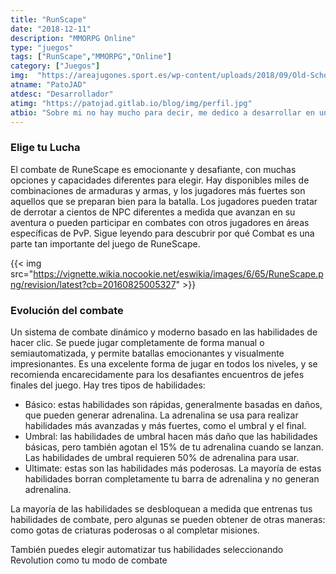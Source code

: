```yaml
---
title: "RunScape"
date: "2018-12-11"
description: "MMORPG Online"
type: "juegos"
tags: ["RunScape","MMORPG","Online"]
category: ["Juegos"]
img:  "https://areajugones.sport.es/wp-content/uploads/2018/09/Old-School-RuneScape-810x400.jpg"
atname: "PatoJAD"
atdesc: "Desarrollador"
atimg: "https://patojad.gitlab.io/blog/img/perfil.jpg"
atbio: "Sobre mi no hay mucho para decir, me dedico a desarrollar en una empresa de telecomunicaciones, utilizo linux desde el 2012 y hace años que es mi sistema operativo main. Soy una persona que busca crecer profesionalmente sin dejar de divertirse y hacer lo que me gusta. Siempre digo que cuando un proyecto sale es importante agradecer, por lo cual les recomiendo a todos leer la seccion Agreadecimientos en la cual me tome un tiempito para poder agradecer a todos y cada uno de los que hicieron posible todo esto."
---
```


### Elige tu Lucha
El combate de RuneScape es emocionante y desafiante, con muchas opciones y capacidades diferentes para elegir. Hay disponibles miles de combinaciones de armaduras y armas, y los jugadores más fuertes son aquellos que se preparan bien para la batalla. Los jugadores pueden tratar de derrotar a cientos de NPC diferentes a medida que avanzan en su aventura o pueden participar en combates con otros jugadores en áreas específicas de PvP. Sigue leyendo para descubrir por qué Combat es una parte tan importante del juego de RuneScape.

{{< img src="https://vignette.wikia.nocookie.net/eswikia/images/6/65/RuneScape.png/revision/latest?cb=20160825005327" >}}

### Evolución del combate
Un sistema de combate dinámico y moderno basado en las habilidades de hacer clic. Se puede jugar completamente de forma manual o semiautomatizada, y permite batallas emocionantes y visualmente impresionantes. Es una excelente forma de jugar en todos los niveles, y se recomienda encarecidamente para los desafiantes encuentros de jefes finales del juego. Hay tres tipos de habilidades:

* Básico: estas habilidades son rápidas, generalmente basadas en daños, que pueden generar adrenalina. La adrenalina se usa para realizar habilidades más avanzadas y más fuertes, como el umbral y el final.
* Umbral: las habilidades de umbral hacen más daño que las habilidades básicas, pero también agotan el 15% de tu adrenalina cuando se lanzan. Las habilidades de umbral requieren 50% de adrenalina para usar.
* Ultimate: estas son las habilidades más poderosas. La mayoría de estas habilidades borran completamente tu barra de adrenalina y no generan adrenalina.

La mayoría de las habilidades se desbloquean a medida que entrenas tus habilidades de combate, pero algunas se pueden obtener de otras maneras: como gotas de criaturas poderosas o al completar misiones.

También puedes elegir automatizar tus habilidades seleccionando Revolution como tu modo de combate
